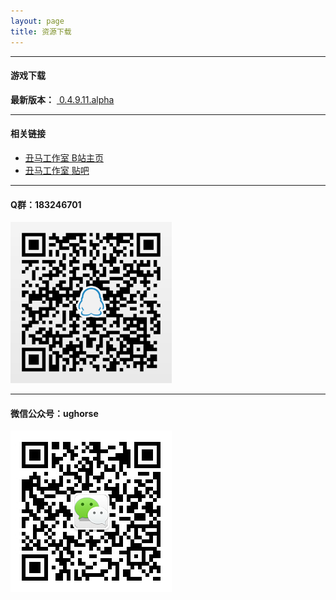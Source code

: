 ```yaml
---
layout: page
title: 资源下载
---
```

  
----  
#### **游戏下载**

**最新版本：** <a class="btn btn-lg btn-success" href="http://ughorse.ufile.ucloud.com.cn/h5r_launcher.7z">
    <i class="fa fa-download fa-lg" aria-hidden="true"></i>&nbsp;0.4.9.11.alpha
</a>
  
  
----    
#### 相关链接
* [丑马工作室 B站主页](https://space.bilibili.com/146758908#!/)
* [丑马工作室 贴吧](https://tieba.baidu.com/f?kw=%E4%B8%91%E9%A9%AC%E5%B7%A5%E4%BD%9C%E5%AE%A4)

----
#### Q群：183246701   

![](/images/qq-183246701.png)

----
#### 微信公众号：ughorse

![](/images/wexin-ughorse.png)